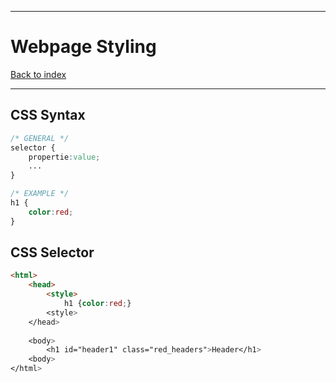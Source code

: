 
---
# Webpage Styling

[Back to index](../index.md)

---
## CSS Syntax

```css
/* GENERAL */
selector {
	propertie:value;
	...
}

/* EXAMPLE */
h1 {
	color:red;
}
```
## CSS Selector
```html
<html>
	<head>
		<style>
			h1 {color:red;}
		<style>
	</head>
	
	<body>
		<h1 id="header1" class="red_headers">Header</h1>
	<body>
</html>
```